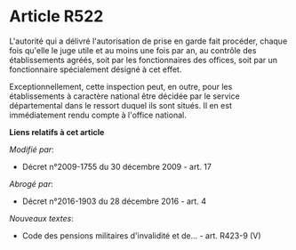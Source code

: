 # Article R522

L'autorité qui a délivré l'autorisation de prise en garde fait procéder, chaque fois qu'elle le juge utile et au moins une
fois par an, au contrôle des établissements agréés, soit par les fonctionnaires des offices, soit par un fonctionnaire
spécialement désigné à cet effet.

Exceptionnellement, cette inspection peut, en outre, pour les établissements à caractère national être décidée par le service
départemental dans le ressort duquel ils sont situés. Il en est immédiatement rendu compte à l'office national.

**Liens relatifs à cet article**

_Modifié par_:

  - Décret n°2009-1755 du 30 décembre 2009 - art. 17

_Abrogé par_:

  - Décret n°2016-1903 du 28 décembre 2016 - art. 4

_Nouveaux textes_:

  - Code des pensions militaires d'invalidité et de... - art. R423-9 (V)
